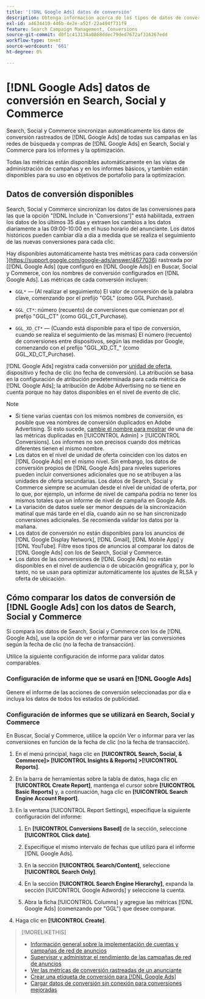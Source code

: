 ```yaml
---
title: '[!DNL Google Ads] datos de conversión'
description: Obtenga información acerca de los tipos de datos de conversión rastreados de  [!DNL Google Ads] disponibles en Buscar, Social y Commerce.
exl-id: a4634410-446b-4e2e-a52f-22a494f731f9
feature: Search Campaign Management, Conversions
source-git-commit: d0f1c413134a0868ddec79ded7672af316267edd
workflow-type: tm+mt
source-wordcount: '661'
ht-degree: 0%

---
```


# [!DNL Google Ads] datos de conversión en Search, Social y Commerce

Search, Social y Commerce sincronizan automáticamente los datos de conversión rastreados de [!DNL Google Ads] de todas sus campañas en las redes de búsqueda y compras de [!DNL Google Ads] en Search, Social y Commerce para los informes y la optimización.

Todas las métricas están disponibles automáticamente en las vistas de administración de campañas y en los informes básicos, y también están disponibles para su uso en objetivos de portafolio para la optimización.

## Datos de conversión disponibles

Search, Social y Commerce sincronizan los datos de las conversiones para las que la opción &quot;[!DNL Include in 'Conversions']&quot; está habilitada, extraen los datos de los últimos 35 días y extraen los cambios a los datos diariamente a las 09:00-10:00 en el huso horario del anunciante. Los datos históricos pueden cambiar día a día a medida que se realiza el seguimiento de las nuevas conversiones para cada clic.

Hay disponibles automáticamente hasta tres métricas para cada conversión ](https://support.google.com/google-ads/answer/4677036) rastreada por [[!DNL Google Ads] (que configuró en [!DNL Google Ads]) en Buscar, Social y Commerce, con los nombres de conversión configurados en [!DNL Google Ads]. Las métricas de cada conversión incluyen:

<!--

* `<conversion-name>` &mdash; (When you track it) The conversion value for the keyword, beginning with the "GGL" prefix (such as GGL Purchase).

`CT_<conversion-name>` &mdash; The number (count) of conversions, beginning with the "GGL_CT" prefix (such as GGL_CT_Purchase).

* `XD_<conversion-name>` &mdash; (When available for the conversion type, when you track them) The number (count) of cross-device conversions, as measured by Google, beginning with the "GGL_XD_CT_" prefix (such as GGL_XD_CT_Purchase).

-->

* `GGL*` — (Al realizar el seguimiento) El valor de conversión de la palabra clave, comenzando por el prefijo &quot;GGL&quot; (como GGL Purchase).

* `GGL_CT*`: número (recuento) de conversiones que comienzan por el prefijo &quot;GGL_CT&quot; (como GGL_CT_Purchase).

* `GGL_XD_CT*` — (Cuando está disponible para el tipo de conversión, cuando se realiza el seguimiento de las mismas) El número (recuento) de conversiones entre dispositivos, según las medidas por Google, comenzando con el prefijo &quot;GGL_XD_CT_&quot; (como GGL_XD_CT_Purchase).

[!DNL Google Ads] registra cada conversión por [unidad de oferta](/help/search-social-commerce/glossary.md#a-b), dispositivo y fecha de clic (no fecha de conversión). La atribución se basa en la configuración de atribución predeterminada para cada métrica de [!DNL Google Ads]; la atribución de Adobe Advertising no se tiene en cuenta porque no hay datos disponibles en el nivel de evento de clic.

>[!NOTE]
>
>* Si tiene varias cuentas con los mismos nombres de conversión, es posible que vea nombres de conversión duplicados en Adobe Advertising. Si esto sucede, [cambie el nombre para mostrar](/help/search-social-commerce/admin/conversion-metrics/conversion-metric-edit-display-name.md) de una de las métricas duplicadas en [!UICONTROL Admin] > [!UICONTROL Conversions]. Los informes no son precisos cuando dos métricas diferentes tienen el mismo nombre.
>* Los datos en el nivel de unidad de oferta coinciden con los datos en [!DNL Google Ads] en el mismo nivel. Sin embargo, los datos de conversión propios de [!DNL Google Ads] para niveles superiores pueden incluir conversiones adicionales que no se atribuyen a las unidades de oferta secundarias. Los datos de Search, Social y Commerce siempre se acumulan desde el nivel de unidad de oferta, por lo que, por ejemplo, un informe de nivel de campaña podría no tener los mismos totales que un informe de nivel de campaña en Google Ads.
>* La variación de datos suele ser menor después de la sincronización matinal que más tarde en el día, cuando aún no se han sincronizado conversiones adicionales. Se recomienda validar los datos por la mañana.
>* Los datos de conversión no están disponibles para los anuncios de [!DNL Google Display Network], [!DNL Gmail], [!DNL Mobile App] y [!DNL YouTube]. Filtre esos tipos de anuncios al comparar los datos de [!DNL Google Ads] con los de Search, Social y Commerce.
>* Los datos de las conversiones de [!DNL Google Ads] no están disponibles en el nivel de audiencia o de ubicación geográfica y, por lo tanto, no se usan para optimizar automáticamente los ajustes de RLSA y oferta de ubicación.

## Cómo comparar los datos de conversión de [!DNL Google Ads] con los datos de Search, Social y Commerce

Si compara los datos de Search, Social y Commerce con los de [!DNL Google Ads], use la opción de ver o informar para ver las conversiones según la fecha de clic (no la fecha de transacción).

Utilice la siguiente configuración de informe para validar datos comparables.

### Configuración de informe que se usará en [!DNL Google Ads]

Genere el informe de las acciones de conversión seleccionadas por día e incluya los datos de todos los estados de publicidad.

<!-- 

1. In the main toolbar, select **[!DNL Reports] > [!DNL Report]**.

1. Select **[!DNL + Custom] > [!DNL Table]**.

1. From the left pane, specify the rows and columns in the report:
   
   1. Search for the **[!DNL Day]** field and it drag to the [!DNL Row] section.

   1. Search for the **[!DNL All conv].** field and it drag to the [!DNL Column] section.

   1. Search for the **[!DNL Conversion action]** field and it drag to the [!DNL Column] section.

1. In the report settings toolbar, select **[!DNL Filter] > [!DNL Ad status]**, and then select all boxes.

1. In the report settings toolbar, select **[!DNL Download] > [!DNL Excel .csv]**.

-->

### Configuración de informes que se utilizará en Search, Social y Commerce

En Buscar, Social y Commerce, utilice la opción Ver o informar para ver las conversiones en función de la fecha de clic (no la fecha de transacción).

1. En el menú principal, haga clic en **[!UICONTROL Search, Social, & Commerce]> [!UICONTROL Insights & Reports] >[!UICONTROL Reports]**.

1. En la barra de herramientas sobre la tabla de datos, haga clic en **[!UICONTROL Create Report]**, mantenga el cursor sobre **[!UICONTROL Basic Reports]** y, a continuación, haga clic en **[!UICONTROL Search Engine Account Report]**.

1. En la ventana [!UICONTROL Report Settings], especifique la siguiente configuración del informe:

   1. En **[!UICONTROL Conversions Based]** de la sección, seleccione **[!UICONTROL Click date]**.

   1. Especifique el mismo intervalo de fechas que utilizó para el informe [!DNL Google Ads].

   1. En la sección **[!UICONTROL Search/Content]**, seleccione **[!UICONTROL Search Only]**.

   1. En la sección **[!UICONTROL Search Engine Hierarchy]**, expanda la sección [!UICONTROL Google Adwords] y seleccione la cuenta.

   1. Abra la ficha [!UICONTROL Columns] y agregue las métricas [!DNL Google Ads] (comenzando por &quot;GGL&quot;) que desee comparar.

1. Haga clic en **[!UICONTROL Create]**.

>[!MORELIKETHIS]
>
>* [Información general sobre la implementación de cuentas y campañas de red de anuncios](campaign-implemention-overview.md)
>* [Supervisar y administrar el rendimiento de las campañas de red de anuncios](monitor-performance-campaigns.md)
>* [Ver las métricas de conversión rastreadas de un anunciante](/help/search-social-commerce/admin/conversion-metrics/conversion-metric-view-tracked.md)
>* [Crear una etiqueta de conversión para [!DNL Google Ads]](/help/search-social-commerce/admin/conversion-metrics/conversion-tag-google.md)
>* [Cargar datos de conversión sin conexión para conversiones mejoradas](/help/search-social-commerce/admin/conversion-metrics/upload-data-offline-conversions.md)
